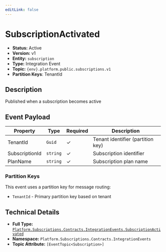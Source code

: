 ```yaml
---
editLink: false
---
```


# SubscriptionActivated

- **Status:** Active
- **Version:** v1
- **Entity:** `subscription`
- **Type:** Integration Event
- **Topic:** `{env}.platform.public.subscriptions.v1`
- **Partition Keys**: TenantId

## Description

Published when a subscription becomes active

## Event Payload

| Property | Type | Required | Description |
| ----------------------------------------------------------------- | --------- | -------- | --------------------------------------------------------------------- |
| TenantId | `Guid` | ✓ | Tenant identifier (partition key) |
| SubscriptionId | `string` | ✓ | Subscription identifier |
| PlanName | `string` | ✓ | Subscription plan name |

### Partition Keys

This event uses a partition key for message routing:

- `TenantId` - Primary partition key based on tenant

## Technical Details

- **Full Type:** [`Platform.Subscriptions.Contracts.IntegrationEvents.SubscriptionActivated`](https://[github.url.from.config.com]/Platform/Subscriptions/Contracts/IntegrationEvents/SubscriptionActivated.cs)
- **Namespace:** `Platform.Subscriptions.Contracts.IntegrationEvents`
- **Topic Attribute:** `[EventTopic<Subscription>]`